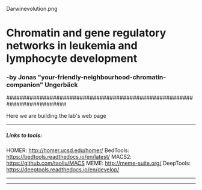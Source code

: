 Darwinevolution.png

# Chromatin and gene regulatory networks in leukemia and lymphocyte development

### -by Jonas "your-friendly-neighbourhood-chromatin-companion" Ungerbäck
##########################################################################

Here we are building the lab's web page

--------------------------------------------------------------
##### Links to tools:

HOMER: http://homer.ucsd.edu/homer/
BedTools: https://bedtools.readthedocs.io/en/latest/
MACS2: https://github.com/taoliu/MACS
MEME: http://meme-suite.org/
DeepTools: https://deeptools.readthedocs.io/en/develop/

--------------------------------------------------------------
--------------------------------------------------------------
